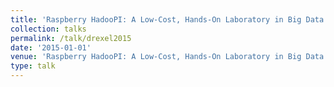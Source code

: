 ```yaml
---
title: 'Raspberry HadooPI: A Low-Cost, Hands-On Laboratory in Big Data and Analytics'
collection: talks
permalink: /talk/drexel2015
date: '2015-01-01'
venue: 'Raspberry HadooPI: A Low-Cost, Hands-On Laboratory in Big Data and Analytics. SIGCSE 2015 Poster with Ken Fox and Jeffrey L. Popyack. Kansas City, MO, March, 2015 and Drexel University Research Day 2015'
type: talk
---
```


